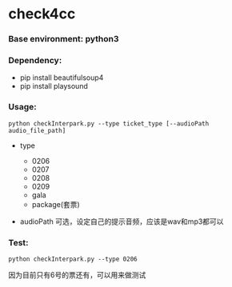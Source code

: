 # check4cc

### Base environment: python3

### Dependency:
+ pip install beautifulsoup4
+ pip install playsound

### Usage:
```
python checkInterpark.py --type ticket_type [--audioPath audio_file_path]
```
+ type
  + 0206
  + 0207
  + 0208
  + 0209
  + gala
  + package(套票)
  
+ audioPath
    可选，设定自己的提示音频，应该是wav和mp3都可以

### Test:
```
python checkInterpark.py --type 0206
```
因为目前只有6号的票还有，可以用来做测试